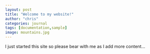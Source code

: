 ```yaml
---
layout: post
title: "Welcome to my website!"
author: "chris"
categories: journal
tags: [documentation,sample]
image: mountains.jpg
---
```


I just started this site so please bear with me as I add more content...

